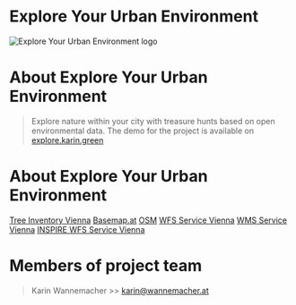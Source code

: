 # Explore Your Urban Environment
![Explore Your Urban Environment logo](http://explore.karin.green/images/logo_on_light.png)
# About Explore Your Urban Environment
> Explore nature within your city with treasure hunts based on open environmental data.
> The demo for the project is available on [explore.karin.green](https://explore.karin.green)
# About Explore Your Urban Environment
[Tree Inventory Vienna](https://www.data.gv.at/katalog/dataset/c91a4635-8b7d-43fe-9b27-d95dec8392a7)
[Basemap.at](http://www.basemap.at)
[OSM](http://http://www.openstreetmap.org/)
[WFS Service Vienna](https://www.data.gv.at/katalog/dataset/45a55c97-2122-42a6-823d-f374f1a8bd48)
[WMS Service Vienna](https://www.data.gv.at/katalog/dataset/e257875b-1424-4709-84e9-5ddd8c43ce41)
[INSPIRE WFS Service Vienna](https://www.wien.gv.at/inspire/wms/?service=WMS&version=1.3.0&request=GetCapabilities)
# Members of project team
> Karin Wannemacher >> <karin@wannemacher.at>
